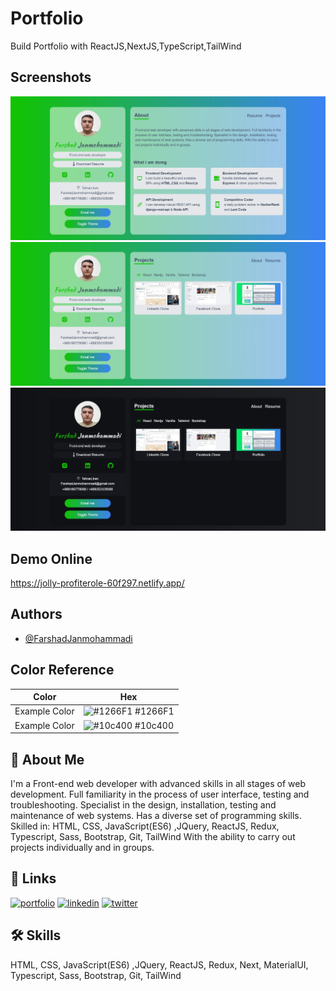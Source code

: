 # Portfolio

Build Portfolio with ReactJS,NextJS,TypeScript,TailWind

## Screenshots

![App Screenshot1](https://github.com/FarshadJanmohammadi/images/blob/main/portfolio-1.jpg?raw=true)
![App Screenshot1](https://github.com/FarshadJanmohammadi/images/blob/main/portfolio-2.jpg?raw=true)
![App Screenshot1](https://github.com/FarshadJanmohammadi/images/blob/main/portfolio-3.jpg?raw=true)

## Demo Online

https://jolly-profiterole-60f297.netlify.app/

## Authors

- [@FarshadJanmohammadi](https://www.github.com/farshadjanmohammadi)

## Color Reference

| Color         | Hex                                                              |
| ------------- | ---------------------------------------------------------------- |
| Example Color | ![#1266F1](https://via.placeholder.com/10/1266F1?text=+) #1266F1 |
| Example Color | ![#10c400](https://via.placeholder.com/10/10c400?text=+) #10c400 |

## 🚀 About Me

I'm a Front-end web developer with advanced skills in all stages of web development. Full familiarity in the process of user interface, testing and troubleshooting. Specialist in the design, installation, testing and maintenance of web systems. Has a diverse set of programming skills. Skilled in:
HTML, CSS, JavaScript(ES6) ,JQuery, ReactJS, Redux, Typescript, Sass, Bootstrap, Git, TailWind
With the ability to carry out projects individually and in groups.

## 🔗 Links

[![portfolio](https://img.shields.io/badge/my_portfolio-000?style=for-the-badge&logo=ko-fi&logoColor=white)](https://github.com/farshadjanmohammadi)
[![linkedin](https://img.shields.io/badge/linkedin-0A66C2?style=for-the-badge&logo=linkedin&logoColor=white)](https://www.linkedin.com/in/farshadjanmohammadi)
[![twitter](https://img.shields.io/badge/twitter-1DA1F2?style=for-the-badge&logo=twitter&logoColor=white)](https://twitter.com/farshadjanm1)

## 🛠 Skills

HTML, CSS, JavaScript(ES6) ,JQuery, ReactJS, Redux, Next, MaterialUI, Typescript, Sass, Bootstrap, Git, TailWind
